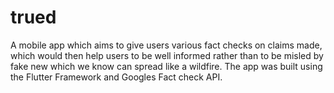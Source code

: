 # trued

A mobile app which aims to give users various fact checks on claims made,
which would then help users to be well informed rather than to be misled by fake new which we know can spread
like a wildfire. The app was built using the Flutter Framework and Googles Fact check API.



